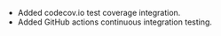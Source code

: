 * Added codecov.io test coverage integration.
* Added GitHub actions continuous integration testing.



